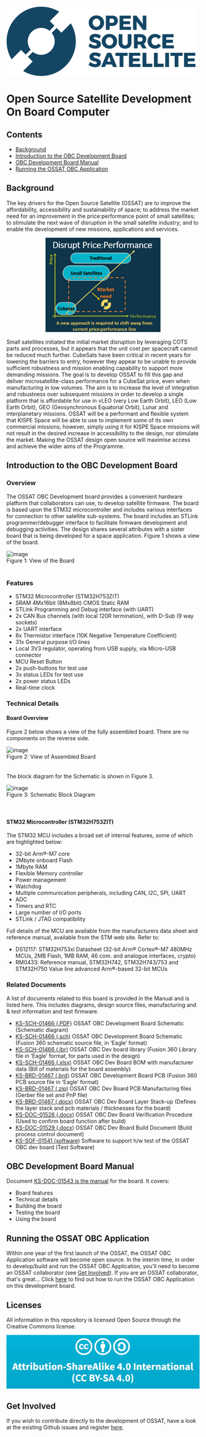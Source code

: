 ![](gui_assets/OSSAT-LOGO-BLUE.png)
# Open Source Satellite Development On Board Computer

## Contents
- [Background](#background)
- [Introduction to the OBC Development Board](#Introduction-to-the-OBC-Development-Board)
- [OBC Development Board Manual](#OBC-Development-Board-Manual)
- [Running the OSSAT OBC Application](#running-the-ossat-obc-application)

## Background
The key drivers for the Open Source Satellite (OSSAT) are to improve the affordability, accessibility and
sustainability of space; to address the market need for an improvement in the
price:performance point of small satellites; to stimulate the next wave of disruption
in the small satellite industry; and to enable the development of new missions,
applications and services.
<p style="text-align: center;">
<img src="https://github.com/Open-Source-Satellite/OSSAT_OBC_Dev_Board/blob/main/gui_assets/OSSAT_History.jpg?raw=true" alt="OSSAT History"/ width="300">
</p>
Small satellites initiated the initial market
disruption by leveraging COTS parts and
processes, but it appears that the unit cost
per spacecraft cannot be reduced much
further.  
CubeSats have been critical in recent years for
lowering the barriers to entry, however they
appear to be unable to provide sufficient
robustness and mission enabling capability to
support more demanding missions.  
The goal is to develop OSSAT to fill this gap and deliver microsatellite-class
performance for a CubeSat price, even when manufacturing in low volumes. The
aim is to increase the level of integration and robustness over subsequent missions
in order to develop a single platform that is affordable for use in vLEO (very Low
Earth Orbit), LEO (Low Earth Orbit), GEO (Geosynchronous Equatorial Orbit), Lunar and
interplanetary missions.  
OSSAT will be a performant and flexible
system that KISPE Space will be able to use to implement some of its own
commercial missions; however, simply using it for KISPE Space missions will not
result in the desired increase in accessibility to the design, nor stimulate the
market.  
Making the OSSAT design open source will maximise access and achieve the wider aims of the
Programme.  

## Introduction to the OBC Development Board
### Overview
The OSSAT OBC Development board provides a convenient hardware platform that collaborators can use, to develop satellite firmware.
The board is based upon the STM32 microcontroller and includes various interfaces for connection to other satellite sub-systems. 
The board includes an STLink programmer/debugger interface to facilitate firmware development and debugging activities.
The design shares several attributes with a sister board that is being developed for a space application.
Figure 1 shows a view of the board.

![image](https://user-images.githubusercontent.com/111048316/216616583-057bedc1-52d7-4567-b377-4d88b519655f.png)   
Figure 1:  View of the Board
<br/>
<br/>
### Features
- STM32 Microcontroller (STM32H753ZIT)
- SRAM 4Mx16bit (8Mx8bit) CMOS Static RAM
- STLink Programming and Debug interface (with UART)
- 2x CAN Bus channels (with local 120R termination), with D-Sub (9 way sockets)
- 2x UART interface
- 8x Thermistor interface (10K Negative Temperature Coefficient)
- 31x General purpose I/O lines
- Local 3V3 regulator, operating from USB supply, via Micro-USB connector
- MCU Reset Button
- 2x push-buttons for test use
- 3x status LEDs for test use
- 2x power status LEDs
- Real-time clock

### Technical Details
#### Board Overview
Figure 2 below shows a view of the fully assembled board. There are no components on the reverse side.

![image](https://user-images.githubusercontent.com/111048316/216617689-4c41ee5b-1571-40e6-a27d-4a0dc18d36d7.png)   
Figure 2:  View of Assembled Board
<br/>   
<br/> 
The block diagram for the Schematic is shown in Figure 3.

![image](https://user-images.githubusercontent.com/111048316/216617843-7995490b-6f9a-41d4-85e5-43f7f01a4bd4.png)   
Figure 3:  Schematic Block Diagram
<br/>   
<br/> 
#### STM32 Microcontroller (STM32H753ZIT)
The STM32 MCU includes a broad set of internal features, some of which are highlighted below:
- 32-bit Arm®-M7 core
- 2Mbyte onboard Flash
- 1Mbyte RAM
- Flexible Memory controller
- Power management
- Watchdog
- Multiple communication peripherals, including CAN, I2C, SPI, UART
- ADC
- Timers and RTC
- Large number of I/O ports
- STLink / JTAG compatibility

Full details of the MCU are available from the manufacturers data sheet and reference manual, available from the STM web site. Refer to:
- DS12117: STM32H753xl Datasheet (32-bit Arm® Cortex®-M7 480MHz MCUs, 2MB Flash, 1MB RAM, 46 com. and analogue interfaces, crypto)
- RM0433: Reference manual, STM32H742, STM32H743/753 and STM32H750 Value line advanced Arm®-based 32-bit MCUs

### Related Documents
A list of documents related to this board is provided in the Manual and is listed here. This includes diagrams, design source files, manufacturing and & test information and test firmware.
- [KS-SCH-01466 (.PDF)](https://github.com/Open-Source-Satellite/OSSAT_OBC_Dev_Board/blob/main/OSSAT%20OBC%20Dev%20Board%20Drawings/KS-SCH-01466-01%20OSSAT%20OBC%20Dev%20Board%20Schematic.pdf) OSSAT OBC Development Board Schematic (Schematic diagram)
- [KS-SCH-01466 (.sch)](https://github.com/Open-Source-Satellite/OSSAT_OBC_Dev_Board/blob/main/OSSAT%20OBC%20Dev%20Board%20Drawings/CAD%20Source%20Files/KS-SCH-01466-01%20OSSAT%20OBC%20Dev%20Board%20Schematic.sch) OSSAT OBC Development Board Schematic (Fusion 360 schematic source file, in ‘Eagle’ format)
- [KS-SCH-01466 (.lbr)](https://github.com/Open-Source-Satellite/OSSAT_OBC_Dev_Board/blob/main/OSSAT%20OBC%20Dev%20Board%20Drawings/CAD%20Source%20Files/KS-SCH-01466-01%20OSSAT_OBC_Dev_Board_Library.lbr) OSSAT OBC Dev board library (Fusion 360 Library file in ‘Eagle’ format, for parts used in the design)
- [KS-SCH-01466 (.xlsx)](https://github.com/Open-Source-Satellite/OSSAT_OBC_Dev_Board/blob/main/OSSAT%20OBC%20Dev%20Board%20Drawings/KS-SCH-01466-01%20OSSAT%20OBC%20Dev%20Brd%20BOM%20with%20Mfr%20Data.xlsx) OSSAT OBC Dev Board BOM with manufacturer data (Bill of materials for the board assembly)
- [KS-BRD-01467 (.brd)](https://github.com/Open-Source-Satellite/OSSAT_OBC_Dev_Board/blob/main/OSSAT%20OBC%20Dev%20Board%20Drawings/CAD%20Source%20Files/KS-SCH-01467%20OSSAT%20OBC%20Dev%20Board%20PCB.brd) OSSAT OBC Development Board PCB (Fusion 360 PCB source file in ‘Eagle’ format)
- [KS-BRD-01467 (.zip)](https://github.com/Open-Source-Satellite/OSSAT_OBC_Dev_Board/blob/main/OSSAT%20OBC%20Dev%20Board%20Drawings/Gerber%20Files/KS-BRD-01467-02%20OSSAT%20Sw%20Dev%20Board%20PCB_2022-12-08.zip) OSSAT OBC Dev Board PCB Manufacturing files	(Gerber file set and PnP file)
- [KS-BRD-01467 (.docx)](https://github.com/Open-Source-Satellite/OSSAT_OBC_Dev_Board/blob/main/OSSAT%20OBC%20Dev%20Board%20Drawings/KS-BRD-01467-02%20OSSAT%20OBC%20Dev%20board%20PCB%20Layer%20Stackup.docx) OSSAT OBC Dev Board Layer Stack-up (Defines the layer stack and pcb materials / thicknesses for the board)
- [KS-DOC-01526 (.docx)](https://github.com/Open-Source-Satellite/OSSAT_OBC_Dev_Board/blob/main/OSSAT%20OBC%20Dev%20Board%20Drawings/KS-DOC-01526-02%20OSSAT%20OBC%20Dev%20Board%20Verification%20Procedure.docx) OSSAT OBC Dev Board Verification Procedure	(Used to confirm board function after build)
- [KS-DOC-01529 (.docx)](https://github.com/Open-Source-Satellite/OSSAT_OBC_Dev_Board/blob/main/OSSAT%20OBC%20Dev%20Board%20Drawings/KS-DOC-01529-01%20OSSAT%20OBC%20Dev%20Board%20Build%20Document.docx) OSSAT OBC Dev Board Build Document (Build process control document)
- [KS-SOF-01541 (software)](https://github.com/Open-Source-Satellite/OSSAT_OBC_Dev_Board/releases/tag/KS-SOF-01541-01) Software to support h/w test of the OSSAT OBC dev board	(Test Software)

## OBC Development Board Manual
Document [KS-DOC-01543 is the manual](https://github.com/Open-Source-Satellite/OSSAT_OBC_Dev_Board/blob/main/KS-DOC%2001543-01%20OSSAT%20OBC%20Dev%20Board%20Manual.docx) for the board. It covers:
- Board features
- Technical details
- Building the board
- Testing the board
- Using the board

## Running the OSSAT OBC Application
Within one year of the first launch of the OSSAT, the OSSAT OBC Application software will become open source. In the interim time, in order to develop/build and run the OSSAT OBC Application, you'll need to become an OSSAT collaborator (see [Get Involved](#get-involved])).
If you are an OSSAT collaborator, that's great... Click [here](/OBC_CODE_README.md) to find out how to run the OSSAT OBC Application on this development board.

## Licenses
All information in this repository is licensed Open Source through the Creative Commons license:

![](gui_assets/CC-BY-SA.jpg)

## Get Involved
If you wish to contribute directly to the development of OSSAT, have a look at the existing Github issues and register [here](https://www.opensourcesatellite.org/register/).
